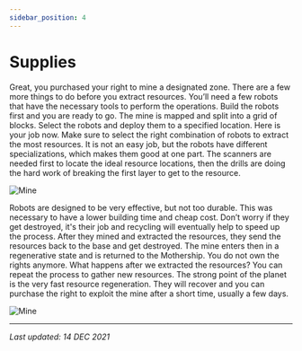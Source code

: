 ```yaml
---
sidebar_position: 4
---
```


# Supplies

Great, you purchased your right to mine a designated zone. There are a few more things to do before you extract resources. You’ll need a few robots that have the necessary tools to perform the operations. Build the robots first and you are ready to go.
The mine is mapped and split into a grid of blocks. Select the robots and deploy them to a specified location. Here is your job now. Make sure to select the right combination of robots to extract the most resources. It is not an easy job, but the robots have different specializations, which makes them good at one part. The scanners are needed first to locate the ideal resource locations, then the drills are doing the hard work of breaking the first layer to get to the resource.

![Mine](/img/wiki/mine.png)

Robots are designed to be very effective, but not too durable. This was necessary to have a lower building time and cheap cost. Don’t worry if they get destroyed, it's their job and recycling will eventually help to speed up the process. After they mined and extracted the resources, they send the resources back to the base and get destroyed. The mine enters then in a regenerative state and is returned to the Mothership. You do not own the rights anymore.
What happens after we extracted the resources? You can repeat the process to gather new resources. The strong point of the planet is the very fast resource regeneration. They will recover and you can purchase the right to exploit the mine after a short time, usually a few days.

![Mine](/img/wiki/mine_blocks.png)

---

*Last updated: 14 DEC 2021*

